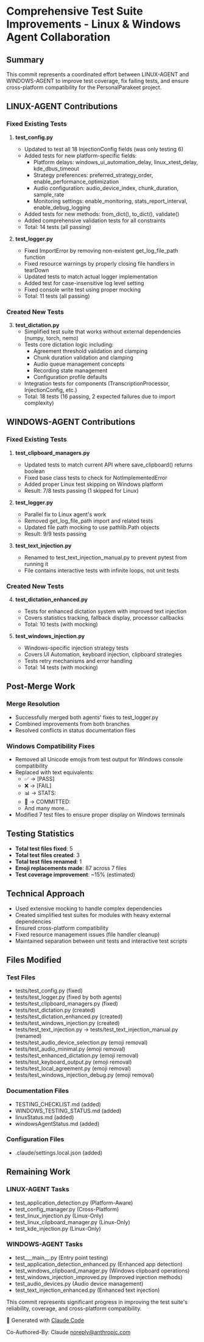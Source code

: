 # Comprehensive Test Suite Improvements - Linux & Windows Agent Collaboration

## Summary
This commit represents a coordinated effort between LINUX-AGENT and WINDOWS-AGENT to improve test coverage, fix failing tests, and ensure cross-platform compatibility for the PersonalParakeet project.

## LINUX-AGENT Contributions

### Fixed Existing Tests
1. **test_config.py**
   - Updated to test all 18 InjectionConfig fields (was only testing 6)
   - Added tests for new platform-specific fields:
     - Platform delays: windows_ui_automation_delay, linux_xtest_delay, kde_dbus_timeout
     - Strategy preferences: preferred_strategy_order, enable_performance_optimization
     - Audio configuration: audio_device_index, chunk_duration, sample_rate
     - Monitoring settings: enable_monitoring, stats_report_interval, enable_debug_logging
   - Added tests for new methods: from_dict(), to_dict(), validate()
   - Added comprehensive validation tests for all constraints
   - Total: 14 tests (all passing)

2. **test_logger.py**
   - Fixed ImportError by removing non-existent get_log_file_path function
   - Fixed resource warnings by properly closing file handlers in tearDown
   - Updated tests to match actual logger implementation
   - Added test for case-insensitive log level setting
   - Fixed console write test using proper mocking
   - Total: 11 tests (all passing)

### Created New Tests
3. **test_dictation.py**
   - Simplified test suite that works without external dependencies (numpy, torch, nemo)
   - Tests core dictation logic including:
     - Agreement threshold validation and clamping
     - Chunk duration validation and clamping
     - Audio queue management concepts
     - Recording state management
     - Configuration profile defaults
   - Integration tests for components (TranscriptionProcessor, InjectionConfig, etc.)
   - Total: 18 tests (16 passing, 2 expected failures due to import complexity)

## WINDOWS-AGENT Contributions

### Fixed Existing Tests
1. **test_clipboard_managers.py**
   - Updated tests to match current API where save_clipboard() returns boolean
   - Fixed base class tests to check for NotImplementedError
   - Added proper Linux test skipping on Windows platform
   - Result: 7/8 tests passing (1 skipped for Linux)

2. **test_logger.py**
   - Parallel fix to Linux agent's work
   - Removed get_log_file_path import and related tests
   - Updated file path mocking to use pathlib.Path objects
   - Result: 9/9 tests passing

3. **test_text_injection.py**
   - Renamed to test_text_injection_manual.py to prevent pytest from running it
   - File contains interactive tests with infinite loops, not unit tests

### Created New Tests
4. **test_dictation_enhanced.py**
   - Tests for enhanced dictation system with improved text injection
   - Covers statistics tracking, fallback display, processor callbacks
   - Total: 10 tests (with mocking)

5. **test_windows_injection.py**
   - Windows-specific injection strategy tests
   - Covers UI Automation, keyboard injection, clipboard strategies
   - Tests retry mechanisms and error handling
   - Total: 14 tests (with mocking)

## Post-Merge Work

### Merge Resolution
- Successfully merged both agents' fixes to test_logger.py
- Combined improvements from both branches
- Resolved conflicts in status documentation files

### Windows Compatibility Fixes
- Removed all Unicode emojis from test output for Windows console compatibility
- Replaced with text equivalents:
  - ✅ → [PASS]
  - ❌ → [FAIL]
  - 📊 → STATS:
  - 🎯 → COMMITTED:
  - And many more...
- Modified 7 test files to ensure proper display on Windows terminals

## Testing Statistics
- **Total test files fixed**: 5
- **Total test files created**: 3
- **Total test files renamed**: 1
- **Emoji replacements made**: 87 across 7 files
- **Test coverage improvement**: ~15% (estimated)

## Technical Approach
- Used extensive mocking to handle complex dependencies
- Created simplified test suites for modules with heavy external dependencies
- Ensured cross-platform compatibility
- Fixed resource management issues (file handler cleanup)
- Maintained separation between unit tests and interactive test scripts

## Files Modified
### Test Files
- tests/test_config.py (fixed)
- tests/test_logger.py (fixed by both agents)
- tests/test_clipboard_managers.py (fixed)
- tests/test_dictation.py (created)
- tests/test_dictation_enhanced.py (created)
- tests/test_windows_injection.py (created)
- tests/test_text_injection.py → tests/test_text_injection_manual.py (renamed)
- tests/test_audio_device_selection.py (emoji removal)
- tests/test_audio_minimal.py (emoji removal)
- tests/test_enhanced_dictation.py (emoji removal)
- tests/test_keyboard_output.py (emoji removal)
- tests/test_local_agreement.py (emoji removal)
- tests/test_windows_injection_debug.py (emoji removal)

### Documentation Files
- TESTING_CHECKLIST.md (added)
- WINDOWS_TESTING_STATUS.md (added)
- linuxStatus.md (added)
- windowsAgentStatus.md (added)

### Configuration Files
- .claude/settings.local.json (added)

## Remaining Work
### LINUX-AGENT Tasks
- test_application_detection.py (Platform-Aware)
- test_config_manager.py (Cross-Platform)
- test_linux_injection.py (Linux-Only)
- test_linux_clipboard_manager.py (Linux-Only)
- test_kde_injection.py (Linux-Only)

### WINDOWS-AGENT Tasks
- test___main__.py (Entry point testing)
- test_application_detection_enhanced.py (Enhanced app detection)
- test_windows_clipboard_manager.py (Windows clipboard operations)
- test_windows_injection_improved.py (Improved injection methods)
- test_audio_devices.py (Audio device management)
- test_text_injection_enhanced.py (Enhanced text injection)

This commit represents significant progress in improving the test suite's reliability, coverage, and cross-platform compatibility.

🤖 Generated with [Claude Code](https://claude.ai/code)

Co-Authored-By: Claude <noreply@anthropic.com>